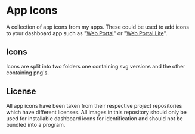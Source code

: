 # App Icons
A collection of app icons from my apps. These could be used to add icons to your dashboard app such as "[Web Portal](https://github.com/enchant97/web-portal)" or "[Web Portal Lite](https://github.com/enchant97/web-portal-lite)".

## Icons
Icons are split into two folders one containing svg versions and the other containing png's.

## License
All app icons have been taken from their respective project repositories which have different licenses. All images in this repository should only be used for installable dashboard icons for identification and should not be bundled into a program.
